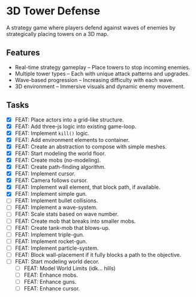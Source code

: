 # 3D Tower Defense

A strategy game where players defend against waves of enemies by strategically placing towers on a 3D map.

## Features

- Real-time strategy gameplay – Place towers to stop incoming enemies.
- Multiple tower types – Each with unique attack patterns and upgrades.
- Wave-based progression – Increasing difficulty with each wave.
- 3D environment – Immersive visuals and dynamic enemy movement.

## Tasks

- [x] FEAT: Place actors into a grid-like structure.
- [x] FEAT: Add three-js logic into existing game-loop.
- [x] FEAT: Implement `kill()` logic.
- [x] FEAT: Add environment elements to container.
- [x] FEAT: Create an abstraction to compose with simple meshes.
- [x] FEAT: Start modeling the world floor.
- [x] FEAT: Create mobs (no-modeling).
- [x] FEAT: Create path-finding algorithm.
- [x] FEAT: Implement cursor.
- [x] FEAT: Camera follows cursor.
- [x] FEAT: Implement wall element, that block path, if available.
- [x] FEAT: Implement simple gun.
- [ ] FEAT: Implement bullet collisions.
- [ ] FEAT: Implement a wave-system.
- [ ] FEAT: Scale stats based on wave number.
- [ ] FEAT: Create mob that breaks into smaller mobs.
- [ ] FEAT: Create tank-mob that blows-up.
- [ ] FEAT: Implement triple-gun.
- [ ] FEAT: Implement rocket-gun.
- [ ] FEAT: Implement particle-system.
- [ ] FEAT: Block wall-placement if it fully blocks a path to the objective.
- [ ] FEAT: Start modeling world decor.
  - [ ] FEAT: Model World Limits (idk... hills)
  - [ ] FEAT: Enhance mobs.
  - [ ] FEAT: Enhance guns.
  - [ ] FEAT: Enhance cursor.
